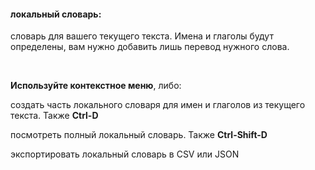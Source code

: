 #### локальный словарь:

словарь для вашего текущего текста. Имена и глаголы будут определены, вам нужно добавить лишь перевод нужного слова.

&nbsp;

**Используйте контекстное меню**, либо:

создать <span data-createlocalchunk="local-chunk" class="link">часть локального словаря</span> для имен и глаголов из текущего текста. Также **Ctrl-D**

посмотреть <span data-localdictfull="local-dict-full" class="link">полный локальный словарь</span>. Также **Ctrl-Shift-D**

экспортировать <span data-section="home" class="link">локальный словарь</span> в CSV или JSON


&nbsp;
